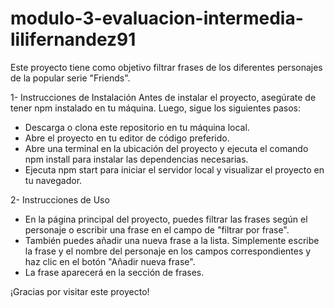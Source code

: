 # modulo-3-evaluacion-intermedia-lilifernandez91
Este proyecto tiene como objetivo filtrar frases de los diferentes personajes de la popular serie "Friends".

1- Instrucciones de Instalación
Antes de instalar el proyecto, asegúrate de tener npm instalado en tu máquina. Luego, sigue los siguientes pasos:

- Descarga o clona este repositorio en tu máquina local.
- Abre el proyecto en tu editor de código preferido.
- Abre una terminal en la ubicación del proyecto y ejecuta el comando npm install para instalar las dependencias necesarias.
- Ejecuta npm start para iniciar el servidor local y visualizar el proyecto en tu navegador.

2- Instrucciones de Uso
- En la página principal del proyecto, puedes filtrar las frases según el personaje o escribir una frase en el campo de "filtrar por frase".
- También puedes añadir una nueva frase a la lista. Simplemente escribe la frase y el nombre del personaje en los campos correspondientes y haz clic en el botón "Añadir nueva frase".
- La frase aparecerá en la sección de frases.

¡Gracias por visitar este proyecto!





